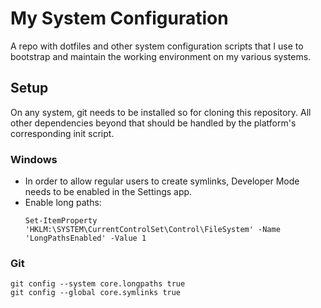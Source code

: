 # My System Configuration

A repo with dotfiles and other system configuration scripts that I use to bootstrap and maintain the working environment on my various systems.

## Setup

On any system, git needs to be installed so for cloning this repository. All other dependencies beyond that should be handled by the platform's corresponding init script.

### Windows

- In order to allow regular users to create symlinks, Developer Mode needs to be enabled in the Settings app.
- Enable long paths:
  ```
  Set-ItemProperty 'HKLM:\SYSTEM\CurrentControlSet\Control\FileSystem' -Name 'LongPathsEnabled' -Value 1
  ```

### Git

```
git config --system core.longpaths true
git config --global core.symlinks true
```
